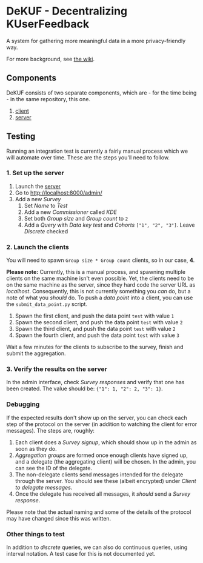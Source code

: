 # DeKUF - Decentralizing KUserFeedback

A system for gathering more meaningful data in a more privacy-friendly way.

For more background, see [the wiki][1].

## Components

DeKUF consists of two separate components, which are - for the time being - in
the same repository, this one.

1. [client](client)
2. [server](server)

## Testing

Running an integration test is currently a fairly manual process which we will
automate over time. These are the steps you'll need to follow.

### 1. Set up the server

1. Launch the [server](server)
2. Go to [http://localhost:8000/admin/](http://localhost:8000/admin/)
3. Add a new _Survey_
    1. Set _Name_ to _Test_
    2. Add a new _Commissioner_ called _KDE_
    3. Set both _Group size_ and _Group count_ to `2`
    4. Add a _Query_ with _Data key_ _test_ and _Cohorts_ `["1", "2", "3"]`.
       Leave _Discrete_ checked

### 2. Launch the clients

You will need to spawn `Group size * Group count` clients, so in our case,
**4**.

**Please note:** Currently, this is a manual process, and spawning multiple
clients on the same machine isn't even possible. Yet, the clients need to be on
the same machine as the server, since they hard code the server URL as
_localhost_. Consequently, this is not currently something you _can_ do, but a
note of what you _should_ do. To push a _data point_ into a client, you can use
the `submit_data_point.py` script.

1. Spawn the first client, and push the data point `test` with value `1`
2. Spawn the second client, and push the data point `test` with value `2`
3. Spawn the third client, and push the data point `test` with value `2`
4. Spawn the fourth client, and push the data point `test` with value `3`

Wait a few minutes for the clients to subscribe to the survey, finish and submit
the aggregation.

### 3. Verify the results on the server

In the admin interface, check _Survey responses_ and verify that one has been
created. The value should be: `{"1": 1, "2": 2, "3": 1}`.

### Debugging

If the expected results don't show up on the server, you can check each step of
the protocol on the server (in addition to watching the client for error
messages). The steps are, roughly:

1. Each client does a _Survey signup_, which should show up in the admin as soon
   as they do.
2. _Aggregation groups_ are formed once enough clients have signed up, and a
   delegate (the aggregating client) will be chosen. In the admin, you can see
   the ID of the delegate.
3. The non-delegate clients send messages intended for the delegate through the
   server. You should see these (albeit encrypted) under _Client to delegate
   messages_.
4. Once the delegate has received all messages, it _should_ send a _Survey
   response_.

Please note that the actual naming and some of the details of the protocol may
have changed since this was written.

### Other things to test

In addition to _discrete_ queries, we can also do continuous queries, using
interval notation. A test case for this is not documented yet.

[1]: https://gitlab.com/privact/dekuf/-/wikis/home
